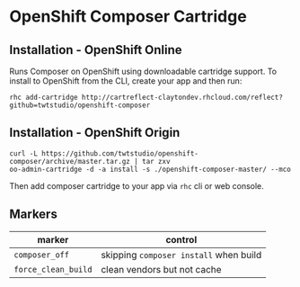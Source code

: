# OpenShift Composer Cartridge

## Installation - OpenShift Online

Runs Composer on OpenShift using downloadable cartridge support. To install to OpenShift from the CLI, create your app and then run:

```
rhc add-cartridge http://cartreflect-claytondev.rhcloud.com/reflect?github=twtstudio/openshift-composer
```

## Installation - OpenShift Origin

```
curl -L https://github.com/twtstudio/openshift-composer/archive/master.tar.gz | tar zxv
oo-admin-cartridge -d -a install -s ./openshift-composer-master/ --mco
```

Then add composer cartridge to your app via `rhc` cli or web console.

## Markers

| marker | control |
|--------|---------|
| `composer_off` | skipping `composer install` when build |
| `force_clean_build` | clean vendors but not cache |


